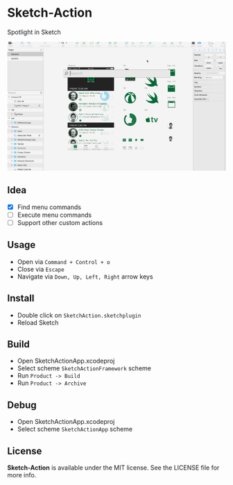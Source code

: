 Sketch-Action
==
Spotlight in Sketch

![](Screenshots/sketch-action.gif)

## Idea

- [x] Find menu commands
- [ ] Execute menu commands
- [ ] Support other custom actions

## Usage

- Open via `Command + Control + o`
- Close via `Escape`
- Navigate via `Down, Up, Left, Right` arrow keys

## Install

- Double click on `SketchAction.sketchplugin`
- Reload Sketch

## Build

- Open SketchActionApp.xcodeproj
- Select scheme `SketchActionFramework` scheme
- Run `Product -> Build`
- Run `Product -> Archive`

## Debug

- Open SketchActionApp.xcodeproj
- Select scheme `SketchActionApp` scheme

## License

**Sketch-Action** is available under the MIT license. See the LICENSE file for more info.
